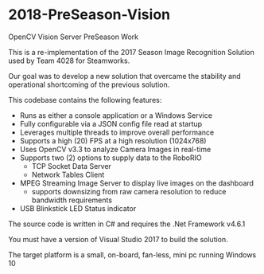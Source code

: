 # 2018-PreSeason-Vision
OpenCV Vision Server PreSeason Work

This is a re-implementation of the 2017 Season Image Recognition Solution used by Team 4028 for Steamworks.

Our goal was to develop a new solution that overcame the stability and operational shortcoming of the previous solution.

This codebase contains the following features:

- Runs as either a console application or a Windows Service
- Fully configurable via a JSON config file read at startup
- Leverages multiple threads to improve overall performance
- Supports a high (20) FPS at a high resolution (1024x768)
- Uses OpenCV v3.3 to analyze Camera Images in real-time
- Supports two (2) options to supply data to the RoboRIO
	- TCP Socket Data Server
	- Network Tables Client
- MPEG Streaming Image Server to display live images on the dashboard
	- supports downsizing from raw camera resolution to reduce bandwidth requirements
- USB Blinkstick LED Status indicator

The source code is written in C# and requires the .Net Framework v4.6.1

You must have a version of Visual Studio 2017 to build the solution.

The target platform is a small, on-board, fan-less, mini pc running Windows 10